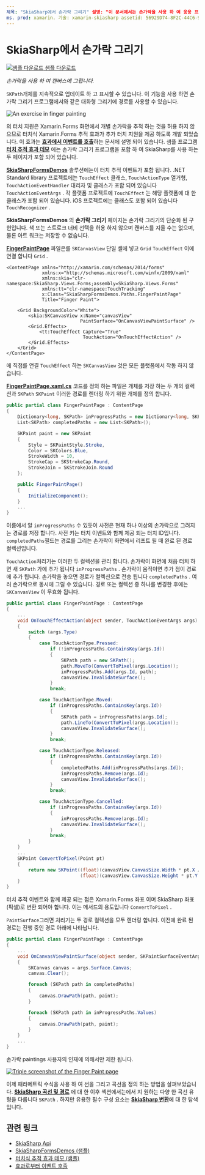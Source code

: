 ```yaml
---
제목: "SkiaSharp에서 손가락 그리기" 설명: "이 문서에서는 손가락을 사용 하 여 응용 프로그램의 SkiaSharp 캔버스를 그리는 방법을 설명 하 Xamarin.Forms 고 샘플 코드를 사용 하 여이를 보여 줍니다."
ms. prod: xamarin. 기술: xamarin-skiasharp assetid: 56929D74-8F2C-44C6-90E6-3FBABCDC0A4B author: davidbritch: dabritch: 04/05/2017:-loc: [ Xamarin.Forms , Xamarin.Essentials ]
---
```


# <a name="finger-painting-in-skiasharp"></a>SkiaSharp에서 손가락 그리기

[![샘플 다운로드](~/media/shared/download.png) 샘플 다운로드](https://docs.microsoft.com/samples/xamarin/xamarin-forms-samples/skiasharpforms-demos)

_손가락을 사용 하 여 캔버스에 그립니다._

`SKPath`개체를 지속적으로 업데이트 하 고 표시할 수 있습니다. 이 기능을 사용 하면 손가락 그리기 프로그램에서와 같은 대화형 그리기에 경로를 사용할 수 있습니다.

![](finger-paint-images/fingerpaintsample.png "An exercise in finger painting")

의 터치 지원은 Xamarin.Forms 화면에서 개별 손가락을 추적 하는 것을 허용 하지 않으므로 터치식 Xamarin.Forms 추적 효과가 추가 터치 지원을 제공 하도록 개발 되었습니다. 이 효과는 [**효과에서 이벤트를 호출**](~/xamarin-forms/app-fundamentals/effects/touch-tracking.md)하는 문서에 설명 되어 있습니다. 샘플 프로그램 [**터치 추적 효과 데모**](https://docs.microsoft.com/samples/xamarin/xamarin-forms-samples/effects-touchtrackingeffect/) 에는 손가락 그리기 프로그램을 포함 하 여 SkiaSharp를 사용 하는 두 페이지가 포함 되어 있습니다.

[**SkiaSharpFormsDemos**](https://docs.microsoft.com/samples/xamarin/xamarin-forms-samples/skiasharpforms-demos) 솔루션에는이 터치 추적 이벤트가 포함 됩니다. .NET Standard library 프로젝트에는 `TouchEffect` 클래스, `TouchActionType` 열거형, `TouchActionEventHandler` 대리자 및 클래스가 포함 되어 있습니다 `TouchActionEventArgs` . 각 플랫폼 프로젝트에 `TouchEffect` 는 해당 플랫폼에 대 한 클래스가 포함 되어 있습니다. iOS 프로젝트에는 클래스도 포함 되어 있습니다 `TouchRecognizer` .

**SkiaSharpFormsDemos** 의 **손가락 그리기** 페이지는 손가락 그리기의 단순화 된 구현입니다. 색 또는 스트로크 너비 선택을 허용 하지 않으며 캔버스를 지울 수는 없으며, 물론 아트 워크는 저장할 수 없습니다.

[**FingerPaintPage**](https://github.com/xamarin/xamarin-forms-samples/blob/master/SkiaSharpForms/Demos/Demos/SkiaSharpFormsDemos/Paths/FingerPaintPage.xaml) 파일은를 `SKCanvasView` 단일 셀에 넣고 `Grid` `TouchEffect` 이에 연결 합니다 `Grid` .

```xaml
<ContentPage xmlns="http://xamarin.com/schemas/2014/forms"
             xmlns:x="http://schemas.microsoft.com/winfx/2009/xaml"
             xmlns:skia="clr-namespace:SkiaSharp.Views.Forms;assembly=SkiaSharp.Views.Forms"
             xmlns:tt="clr-namespace:TouchTracking"
             x:Class="SkiaSharpFormsDemos.Paths.FingerPaintPage"
             Title="Finger Paint">

    <Grid BackgroundColor="White">
        <skia:SKCanvasView x:Name="canvasView"
                           PaintSurface="OnCanvasViewPaintSurface" />
        <Grid.Effects>
            <tt:TouchEffect Capture="True"
                            TouchAction="OnTouchEffectAction" />
        </Grid.Effects>
    </Grid>
</ContentPage>
```

에 직접를 연결 `TouchEffect` 하는 `SKCanvasView` 것은 모든 플랫폼에서 작동 하지 않습니다.

[**FingerPaintPage.xaml.cs**](https://github.com/xamarin/xamarin-forms-samples/blob/master/SkiaSharpForms/Demos/Demos/SkiaSharpFormsDemos/Paths/FingerPaintPage.xaml.cs) 코드를 정의 하는 파일은 개체를 저장 하는 두 개의 컬렉션과 `SKPath` `SKPaint` 이러한 경로를 렌더링 하기 위한 개체를 정의 합니다.

```csharp
public partial class FingerPaintPage : ContentPage
{
    Dictionary<long, SKPath> inProgressPaths = new Dictionary<long, SKPath>();
    List<SKPath> completedPaths = new List<SKPath>();

    SKPaint paint = new SKPaint
    {
        Style = SKPaintStyle.Stroke,
        Color = SKColors.Blue,
        StrokeWidth = 10,
        StrokeCap = SKStrokeCap.Round,
        StrokeJoin = SKStrokeJoin.Round
    };

    public FingerPaintPage()
    {
        InitializeComponent();
    }
    ...
}
```

이름에서 알 `inProgressPaths` 수 있듯이 사전은 현재 하나 이상의 손가락으로 그려지는 경로를 저장 합니다. 사전 키는 터치 이벤트와 함께 제공 되는 터치 ID입니다. `completedPaths`필드는 경로를 그리는 손가락이 화면에서 리프트 될 때 완료 된 경로 컬렉션입니다.

`TouchAction`처리기는 이러한 두 컬렉션을 관리 합니다. 손가락이 화면에 처음 터치 하면 새 `SKPath` 가에 추가 됩니다 `inProgressPaths` . 손가락이 움직이면 추가 점이 경로에 추가 됩니다. 손가락을 놓으면 경로가 컬렉션으로 전송 됩니다 `completedPaths` . 여러 손가락으로 동시에 그릴 수 있습니다. 경로 또는 컬렉션 중 하나를 변경한 후에는 `SKCanvasView` 이 무효화 됩니다.

```csharp
public partial class FingerPaintPage : ContentPage
{
    ...
    void OnTouchEffectAction(object sender, TouchActionEventArgs args)
    {
        switch (args.Type)
        {
            case TouchActionType.Pressed:
                if (!inProgressPaths.ContainsKey(args.Id))
                {
                    SKPath path = new SKPath();
                    path.MoveTo(ConvertToPixel(args.Location));
                    inProgressPaths.Add(args.Id, path);
                    canvasView.InvalidateSurface();
                }
                break;

            case TouchActionType.Moved:
                if (inProgressPaths.ContainsKey(args.Id))
                {
                    SKPath path = inProgressPaths[args.Id];
                    path.LineTo(ConvertToPixel(args.Location));
                    canvasView.InvalidateSurface();
                }
                break;

            case TouchActionType.Released:
                if (inProgressPaths.ContainsKey(args.Id))
                {
                    completedPaths.Add(inProgressPaths[args.Id]);
                    inProgressPaths.Remove(args.Id);
                    canvasView.InvalidateSurface();
                }
                break;

            case TouchActionType.Cancelled:
                if (inProgressPaths.ContainsKey(args.Id))
                {
                    inProgressPaths.Remove(args.Id);
                    canvasView.InvalidateSurface();
                }
                break;
        }
    }
    ...
    SKPoint ConvertToPixel(Point pt)
    {
        return new SKPoint((float)(canvasView.CanvasSize.Width * pt.X / canvasView.Width),
                           (float)(canvasView.CanvasSize.Height * pt.Y / canvasView.Height));
    }
}
```

터치 추적 이벤트와 함께 제공 되는 점은 Xamarin.Forms 좌표 이며 SkiaSharp 좌표 (픽셀)로 변환 되어야 합니다. 이는 메서드의 용도입니다 `ConvertToPixel` .

`PaintSurface`그러면 처리기는 두 경로 컬렉션을 모두 렌더링 합니다. 이전에 완료 된 경로는 진행 중인 경로 아래에 나타납니다.

```csharp
public partial class FingerPaintPage : ContentPage
{
    ...
    void OnCanvasViewPaintSurface(object sender, SKPaintSurfaceEventArgs args)
    {
        SKCanvas canvas = args.Surface.Canvas;
        canvas.Clear();

        foreach (SKPath path in completedPaths)
        {
            canvas.DrawPath(path, paint);
        }

        foreach (SKPath path in inProgressPaths.Values)
        {
            canvas.DrawPath(path, paint);
        }
    }
    ...
}
```

손가락 paintings 사용자의 인재에 의해서만 제한 됩니다.

[![](finger-paint-images/fingerpaint-small.png "Triple screenshot of the Finger Paint page")](finger-paint-images/fingerpaint-large.png#lightbox "Triple screenshot of the Finger Paint page")

이제 패라메트릭 수식을 사용 하 여 선을 그리고 곡선을 정의 하는 방법을 살펴보았습니다. [**SkiaSharp 곡선 및 경로**](../curves/index.md) 에 대 한 이후 섹션에서는에서 지 원하는 다양 한 곡선 유형을 다룹니다 `SKPath` . 하지만 유용한 필수 구성 요소는 [**SkiaSharp 변환**](../transforms/index.md)에 대 한 탐색입니다.

## <a name="related-links"></a>관련 링크

- [SkiaSharp Api](https://docs.microsoft.com/dotnet/api/skiasharp)
- [SkiaSharpFormsDemos (샘플)](https://docs.microsoft.com/samples/xamarin/xamarin-forms-samples/skiasharpforms-demos)
- [터치식 추적 효과 데모 (샘플)](https://docs.microsoft.com/samples/xamarin/xamarin-forms-samples/effects-touchtrackingeffect/)
- [효과로부터 이벤트 호출](~/xamarin-forms/app-fundamentals/effects/touch-tracking.md)
